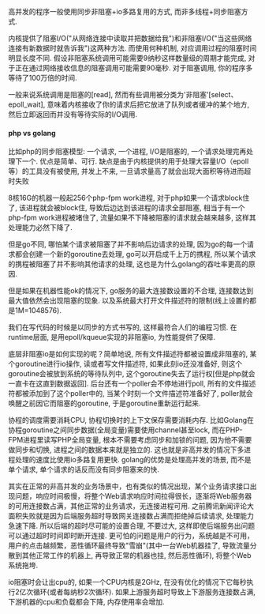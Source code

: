 高并发的程序一般使用同步非阻塞+io多路复用的方式, 而非多线程+同步阻塞方式.  

内核提供了阻塞I/O("从网络连接中读取并把数据给我")和非阻塞I/O("当这些网络连接有新数据时就告诉我")这两种方法. 而使用何种机制, 对应调用过程的阻塞时间明显长度不同. 假设非阻塞系统调用可能需要9纳秒这样数量级的周期才能完成, 对于正在通过网络接收信息的阻塞调用可能需要90毫秒. 对于阻塞调用, 你的程序多等待了100万倍的时间.  

一般来说系统调用是阻塞的[read], 然而有些调用被分类为'非阻塞'[select、epoll_wait], 意味着内核接收了你的请求后把它放进了队列或者缓冲的某个地方, 然后立即返回而并没有等待实际的I/O调用.  


#### php vs golang

比如php的同步阻塞模型: 一个请求, 一个进程, I/O是阻塞的, 一个请求处理完再处理下一个. 优点是简单、可行. 缺点是由于内核提供的用于处理大容量I/O（epoll等）的工具没有被使用, 并发上不来, 一旦请求量高了就会出现大面积等待进而超时失败  

8核16G的机器一般起256个php-fpm work进程, 对于php如果一个请求block住了, 该进程就会被block住, 导致后边达到该进程的请求全部阻塞, 相当于有一个php-fpm work进程被堵住了, 流量如果不下降被阻塞的请求就会越来越多, 这样其处理能力必然下降了.  

但是go不同, 哪怕某个请求被阻塞了并不影响后边请求的处理, 因为go的每一个请求都会创建一个新的goroutine去处理, go可以开启成千上万的携程, 所以某个请求的携程被阻塞了并不影响其他请求的处理, 这也是为什么golang的吞吐率更高的原因.   

但是如果在机器性能ok的情况下, go服务的最大连接数设置的不合理, 连接数达到最大值依然会出现阻塞的现象. 以及系统最大打开文件描述符的限制(线上设置的都是1M=1048576).  

我们在写代码的时候是以同步的方式书写的, 这样最符合人们的编程习惯. 在runtime层面, 是用epoll/kqueue实现的非阻塞io, 为性能提供了保障.  

底层非阻塞io是如何实现的呢？简单地说, 所有文件描述符都被设置成非阻塞的, 某个goroutine进行io操作, 读或者写文件描述符, 如果此刻io还没准备好, 则这个goroutine会被放到系统的等待队列中, 这个goroutine失去了运行权[但是php就会一直卡在这直到数据返回]. 后台还有一个poller会不停地进行poll, 所有的文件描述符都被添加到了这个poller中的, 当某个时刻一个文件描述符准备好了, poller就会唤醒之前因它而阻塞的goroutine, 于是goroutine重新运行起来.  

协程的调度需要消耗CPU, 协程切换时的上下文保存需要消耗内存. 比如Golang在协程goroutine之间同步数据(全局变量)需要使用channel甚至lock, 而在PHP-FPM进程里读写PHP全局变量, 根本不需要考虑同步和加锁的问题, 因为他不需要做同步和切换, 进程之间的数据本来就是独立的. 这也就是非高并发的情况下多进程处理的速度比使用io多路复用更快. golang的优势是处理高并发的场景, 而不是单个请求, 单个请求的话反而没有同步阻塞来的快.  

其实在正常的非高并发的业务场景中，也有类似的情况出现，某个业务请求接口出现问题，响应时间极慢，将整个Web请求响应时间拉得很长，逐渐将Web服务器的可用连接数占满，其他正常的业务请求，无连接进程可用. 之前腾讯新闻评论大面积失败就是因为后端服务超时导致网关连接数占满而拒绝掉后续请求, 处理能力急速下降. 所以后端的超时尽可能的设置合理, 不要过大, 这样即使后端服务出问题可以通过超时时间即时断开连接. 更可怕的问题是用户的行为，系统越是不可用，用户的点击越频繁，恶性循环最终导致"雪崩"(其中一台Web机器挂了, 导致流量分散到其他正常工作的机器上, 再导致正常的机器也挂, 然后恶性循环), 将整个Web系统拖垮.


io阻塞时会让出cpu的, 如果一个CPU内核是2GHz, 在没有优化的情况下它每秒执行2亿次循环(或者每纳秒2次循环). 如果上游服务超时导致上下游服务连接数占满, 下游机器的cpu和负载都会下降, 内存使用率会增加.  
